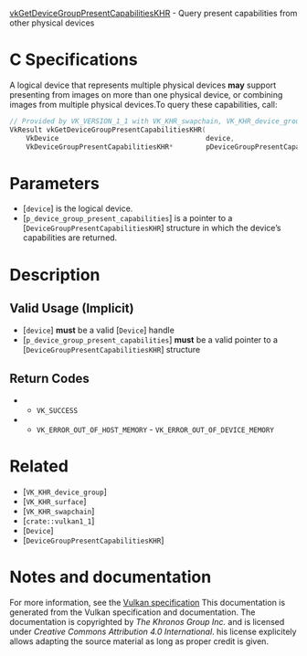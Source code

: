 [vkGetDeviceGroupPresentCapabilitiesKHR](https://www.khronos.org/registry/vulkan/specs/1.3-extensions/man/html/vkGetDeviceGroupPresentCapabilitiesKHR.html) - Query present capabilities from other physical devices

# C Specifications
A logical device that represents multiple physical devices  **may**  support
presenting from images on more than one physical device, or combining images
from multiple physical devices.To query these capabilities, call:
```c
// Provided by VK_VERSION_1_1 with VK_KHR_swapchain, VK_KHR_device_group with VK_KHR_surface
VkResult vkGetDeviceGroupPresentCapabilitiesKHR(
    VkDevice                                    device,
    VkDeviceGroupPresentCapabilitiesKHR*        pDeviceGroupPresentCapabilities);
```

# Parameters
- [`device`] is the logical device.
- [`p_device_group_present_capabilities`] is a pointer to a [`DeviceGroupPresentCapabilitiesKHR`] structure in which the device’s capabilities are returned.

# Description
## Valid Usage (Implicit)
-  [`device`] **must**  be a valid [`Device`] handle
-  [`p_device_group_present_capabilities`] **must**  be a valid pointer to a [`DeviceGroupPresentCapabilitiesKHR`] structure

## Return Codes
*   - `VK_SUCCESS` 
*   - `VK_ERROR_OUT_OF_HOST_MEMORY`  - `VK_ERROR_OUT_OF_DEVICE_MEMORY`

# Related
- [`VK_KHR_device_group`]
- [`VK_KHR_surface`]
- [`VK_KHR_swapchain`]
- [`crate::vulkan1_1`]
- [`Device`]
- [`DeviceGroupPresentCapabilitiesKHR`]

# Notes and documentation
For more information, see the [Vulkan specification](https://www.khronos.org/registry/vulkan/specs/1.3-extensions/html/vkspec.html)
This documentation is generated from the Vulkan specification and documentation.
The documentation is copyrighted by *The Khronos Group Inc.* and is licensed under *Creative Commons Attribution 4.0 International*.
his license explicitely allows adapting the source material as long as proper credit is given.
        